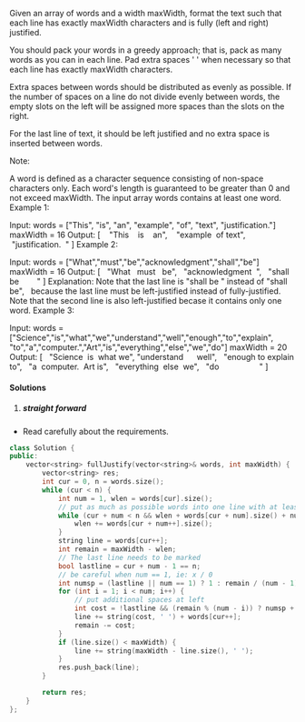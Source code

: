 Given an array of words and a width maxWidth, format the text such that each line has exactly maxWidth characters and is fully (left and right) justified.

You should pack your words in a greedy approach; that is, pack as many words as you can in each line. Pad extra spaces ' ' when necessary so that each line has exactly maxWidth characters.

Extra spaces between words should be distributed as evenly as possible. If the number of spaces on a line do not divide evenly between words, the empty slots on the left will be assigned more spaces than the slots on the right.

For the last line of text, it should be left justified and no extra space is inserted between words.

Note:

A word is defined as a character sequence consisting of non-space characters only.
Each word's length is guaranteed to be greater than 0 and not exceed maxWidth.
The input array words contains at least one word.
Example 1:

Input:
words = ["This", "is", "an", "example", "of", "text", "justification."]
maxWidth = 16
Output:
[
   "This    is    an",
   "example  of text",
   "justification.  "
]
Example 2:

Input:
words = ["What","must","be","acknowledgment","shall","be"]
maxWidth = 16
Output:
[
  "What   must   be",
  "acknowledgment  ",
  "shall be        "
]
Explanation: Note that the last line is "shall be    " instead of "shall     be",
             because the last line must be left-justified instead of fully-justified.
             Note that the second line is also left-justified becase it contains only one word.
Example 3:

Input:
words = ["Science","is","what","we","understand","well","enough","to","explain",
         "to","a","computer.","Art","is","everything","else","we","do"]
maxWidth = 20
Output:
[
  "Science  is  what we",
  "understand      well",
  "enough to explain to",
  "a  computer.  Art is",
  "everything  else  we",
  "do                  "
]


#### Solutions

1. ##### straight forward

- Read carefully about the requirements.

```cpp
class Solution {
public:
    vector<string> fullJustify(vector<string>& words, int maxWidth) {
        vector<string> res;
        int cur = 0, n = words.size();
        while (cur < n) {
            int num = 1, wlen = words[cur].size();
            // put as much as possible words into one line with at least 1 spaces separated.
            while (cur + num < n && wlen + words[cur + num].size() + num  <= maxWidth) {
                wlen += words[cur + num++].size();
            }
            string line = words[cur++];
            int remain = maxWidth - wlen;
            // The last line needs to be marked
            bool lastline = cur + num - 1 == n;
            // be careful when num == 1, ie: x / 0
            int numsp = (lastline || num == 1) ? 1 : remain / (num - 1);
            for (int i = 1; i < num; i++) {
                // put additional spaces at left
                int cost = !lastline && (remain % (num - i)) ? numsp + 1 : numsp;
                line += string(cost, ' ') + words[cur++];
                remain -= cost;
            }
            if (line.size() < maxWidth) {
                line += string(maxWidth - line.size(), ' ');
            }
            res.push_back(line);
        }

        return res;
    }
};
```